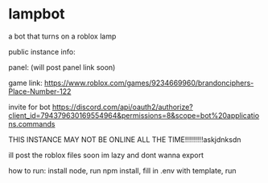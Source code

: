 # lampbot

a bot that turns on a roblox lamp

public instance info:

panel: (will post panel link soon)

game link: https://www.roblox.com/games/9234669960/brandonciphers-Place-Number-122

invite for bot https://discord.com/api/oauth2/authorize?client_id=794379630169554964&permissions=8&scope=bot%20applications.commands

THIS INSTANCE MAY NOT BE ONLINE ALL THE TIME!!!!!!!!!askjdnksdn

ill post the roblox files soon im lazy and dont wanna export

how to run:
install node, run npm install, fill in .env with template, run

